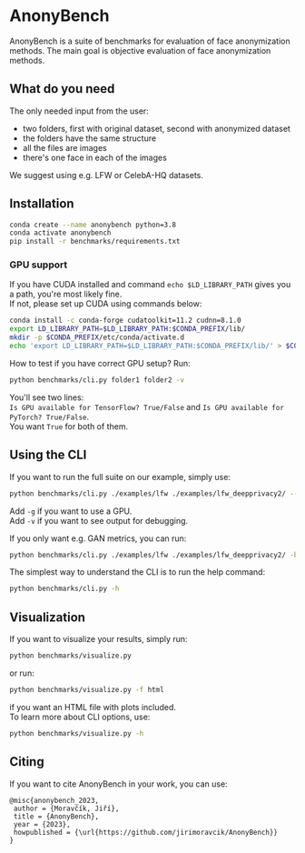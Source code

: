 # AnonyBench
AnonyBench is a suite of benchmarks for evaluation of face anonymization methods. The main goal is objective evaluation of face anonymization methods.

## What do you need
The only needed input from the user: 
- two folders, first with original dataset, second with anonymized dataset
- the folders have the same structure
- all the files are images
- there's one face in each of the images

We suggest using e.g. LFW or CelebA-HQ datasets.

## Installation

```bash
conda create --name anonybench python=3.8
conda activate anonybench
pip install -r benchmarks/requirements.txt
```

### GPU support
If you have CUDA installed and command `echo $LD_LIBRARY_PATH` gives you a path, you're most likely fine.  
If not, please set up CUDA using commands below:
```bash
conda install -c conda-forge cudatoolkit=11.2 cudnn=8.1.0
export LD_LIBRARY_PATH=$LD_LIBRARY_PATH:$CONDA_PREFIX/lib/
mkdir -p $CONDA_PREFIX/etc/conda/activate.d
echo 'export LD_LIBRARY_PATH=$LD_LIBRARY_PATH:$CONDA_PREFIX/lib/' > $CONDA_PREFIX/etc/conda/activate.d/env_vars.sh
```

How to test if you have correct GPU setup? Run:
```bash
python benchmarks/cli.py folder1 folder2 -v
```
You'll see two lines:  
`Is GPU available for TensorFlow? True/False` and `Is GPU available for PyTorch? True/False`.  
You want `True` for both of them.

## Using the CLI
If you want to run the full suite on our example, simply use:
```bash
python benchmarks/cli.py ./examples/lfw ./examples/lfw_deepprivacy2/ --non_matching_pairs_filepath ./examples/lfw_non_matching_pairs.txt
```
Add `-g` if you want to use a GPU.  
Add `-v` if you want to see output for debugging.

If you only want e.g. GAN metrics, you can run:
```bash
python benchmarks/cli.py ./examples/lfw ./examples/lfw_deepprivacy2/ -b gan_metrics
```

The simplest way to understand the CLI is to run the help command:
```bash
python benchmarks/cli.py -h
```

## Visualization
If you want to visualize your results, simply run:
```bash
python benchmarks/visualize.py
```
or run:
```bash
python benchmarks/visualize.py -f html
```
if you want an HTML file with plots included.  
To learn more about CLI options, use:
```bash
python benchmarks/visualize.py -h
```

## Citing
If you want to cite AnonyBench in your work, you can use:

```
@misc{anonybench_2023,
 author = {Moravčík, Jiří},
 title = {AnonyBench},
 year = {2023},
 howpublished = {\url{https://github.com/jirimoravcik/AnonyBench}}
}
```